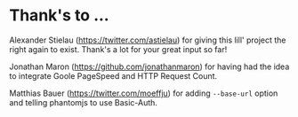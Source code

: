 Thank's to ...
==============

Alexander Stielau (https://twitter.com/astielau) for giving this lill' project the right again to exist. Thank's a lot for your great input so far!

Jonathan Maron (https://github.com/jonathanmaron) for having had the idea to integrate Goole PageSpeed and HTTP Request Count.

Matthias Bauer (https://twitter.com/moeffju) for adding `--base-url` option and telling phantomjs to use Basic-Auth.
